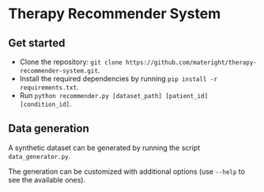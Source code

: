# Therapy Recommender System

## Get started
- Clone the repository: `git clone https://github.com/materight/therapy-recommender-system.git`.
- Install the required dependencies by running `pip install -r requirements.txt`.
- Run `python recommender.py [dataset_path] [patient_id] [condition_id]`.

## Data generation
A synthetic dataset can be generated by running the script `data_generator.py`. 

The generation can be customized with additional options (use `--help` to see the available ones).